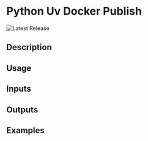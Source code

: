 # Python Uv Docker Publish

![Latest Release](https://img.shields.io/github/v/release/p6m-actions/python-uv-docker-publish?style=flat-square&label=Latest%20Release&color=blue)

## Description

## Usage

## Inputs

## Outputs

## Examples